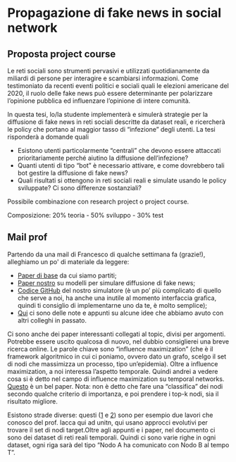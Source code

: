 # Propagazione di fake news in social network

## Proposta project course

Le reti sociali sono strumenti pervasivi e utilizzati quotidianamente da miliardi di persone per interagire e scambiarsi informazioni. Come testimoniato da recenti eventi politici e sociali quali le elezioni americane del 2020, il ruolo delle fake news può essere determinante per polarizzare l’opinione pubblica ed influenzare l’opinione di intere comunità.

In questa tesi, lo/la studente implementerà e simulerà strategie per la diffusione di fake news in reti sociali descritte da dataset reali, e ricercherà le policy che portano al maggior tasso di “infezione” degli utenti. La tesi risponderà a domande quali

- Esistono utenti particolarmente “centrali” che devono essere attaccati prioritariamente perché aiutino la diffusione dell’infezione?
- Quanti utenti di tipo “bot” è necessario attivare, e come dovrebbero tali bot gestire la diffusione di fake news?
- Quali risultati si ottengono in reti sociali reali e simulate usando le policy sviluppate? Ci sono differenze sostanziali?

Possibile combinazione con research project o project course.

Composizione: 20% teoria - 50% sviluppo - 30% test

## Mail prof

Partendo da una mail di Francesco di qualche settimana fa (grazie!), alleghiamo un po' di materiale da leggere:

- [Paper di base](https://citeseerx.ist.psu.edu/document?repid=rep1&type=pdf&doi=beca05e54359339fe4eb03d231689aa6884534a8) da cui siamo partiti;
- [Paper nostro](https://www.mdpi.com/1999-5903/13/3/76) su modelli per simulare diffusione di fake news;
- [Codice GitHub](https://github.com/FraLotito/fakenews_simulator) del nostro simulatore (è un po’ più complicato di quello che serve a noi, ha anche una inutile al momento interfaccia grafica, quindi ti consiglio di implementarne uno da te, è molto semplice);
- [Qui](https://docs.google.com/document/d/1F7NS0BLR6AIVw97Ef6JwZF7SUcpo_KMXTiXYeWu4IIQ/edit?usp=sharing) ci sono delle note  e appunti su alcune idee che abbiamo avuto con altri colleghi in passato.

Ci sono anche dei paper interessanti collegati al topic, divisi per argomenti. Potrebbe essere uscito qualcosa di nuovo, nel dubbio consiglierei una breve ricerca online. Le parole chiave sono “influence maximization” (che è il framework algoritmico in cui ci poniamo, ovvero dato un grafo, scelgo il set di nodi che massimizza un processo, tipo un’epidemia). Oltre a influence maximization, a noi interessa l’aspetto temporale. Quindi andrei a vedere cosa si è detto nel campo di influence maximization su temporal networks. [Questo](https://arxiv.org/pdf/2010.09614.pdf) è un bel paper. Nota: non è detto che fare una “classifica” dei nodi secondo qualche criterio di importanza, e poi prendere i top-k nodi, sia il risultato migliore.

Esistono strade diverse: questi ([1](https://arxiv.org/pdf/2204.06250.pdf) e [2](https://www.sciencedirect.com/science/article/pii/S2665963821000415)) sono per esempio due lavori che conosco del prof. Iacca qui ad unitn, qui usano approcci evolutivi per trovare il set di nodi target.Oltre agli appunti e i paper, nel documento ci sono dei dataset di reti reali temporali. Quindi ci sono varie righe in ogni dataset, ogni riga sarà del tipo “Nodo A ha comunicato con Nodo B al tempo T”.
